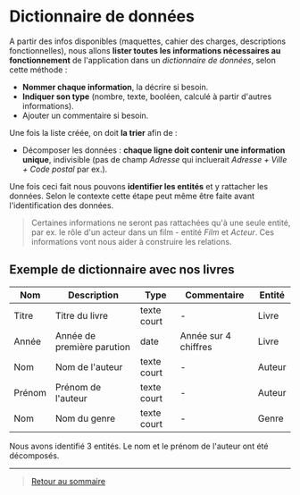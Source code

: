 # Dictionnaire de données

A partir des infos disponibles (maquettes, cahier des charges, descriptions fonctionnelles), nous allons **lister toutes les informations nécessaires au fonctionnement** de l'application dans un _dictionnaire de données_, selon cette méthode :

- **Nommer chaque information**, la décrire si besoin.
- **Indiquer son type** (nombre, texte, booléen, calculé à partir d'autres informations).
- Ajouter un commentaire si besoin.

Une fois la liste créée, on doit **la trier** afin de :

- Décomposer les données : **chaque ligne doit contenir une information unique**, indivisible (pas de champ _Adresse_ qui incluerait _Adresse + Ville + Code postal_ par ex.).

Une fois ceci fait nous pouvons **identifier les entités** et y rattacher les données. Selon le contexte cette étape peut même être faite avant l'identification des données.

> Certaines informations ne seront pas rattachées qu'à une seule entité, par ex. le rôle d'un acteur dans un film - entité _Film_ et _Acteur_. Ces informations vont nous aider à construire les relations.

## Exemple de dictionnaire avec nos livres

Nom|Description|Type|Commentaire|Entité|
-|-|-|-|-|
Titre|Titre du livre|texte court|-|Livre|
Année|Année de première parution|date|Année sur 4 chiffres|Livre|
Nom|Nom de l'auteur|texte court|-|Auteur|
Prénom|Prénom de l'auteur|texte court|-|Auteur|
Nom|Nom du genre|texte court|-|Genre|

Nous avons identifié 3 entités. Le nom et le prénom de l'auteur ont été décomposés.

---

> [Retour au sommaire](./README.md)